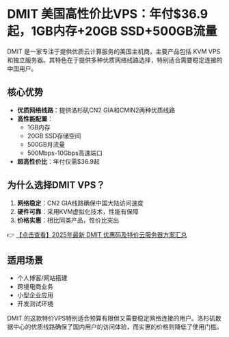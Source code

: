 # DMIT 美国高性价比VPS：年付$36.9起，1GB内存+20GB SSD+500GB流量

DMIT 是一家专注于提供优质云计算服务的美国主机商，主要产品包括 KVM VPS 和独立服务器。其特色在于提供多种优质网络线路选择，特别适合需要稳定连接的中国用户。

## 核心优势

- **优质网络线路**：提供洛杉矶CN2 GIA和CMIN2两种优质线路
- **高性能配置**：
  - 1GB内存
  - 20GB SSD存储空间
  - 500GB月流量
  - 500Mbps-10Gbps高速端口
- **超高性价比**：年付仅需$36.9起

## 为什么选择DMIT VPS？

1. **网络稳定**：CN2 GIA线路确保中国大陆访问速度
2. **硬件可靠**：采用KVM虚拟化技术，性能有保障
3. **价格实惠**：相比同类产品，性价比突出

👉 [【点击查看】2025年最新 DMIT 优惠码及特价云服务器方案汇总](https://bit.ly/dmit_coupon)

## 适用场景

- 个人博客/网站搭建
- 跨境电商业务
- 小型企业应用
- 开发测试环境

DMIT 的这款特价VPS特别适合预算有限但又需要稳定网络连接的用户。洛杉矶数据中心的优质线路确保了国内用户的访问体验，而实惠的价格则降低了使用门槛。